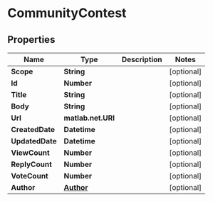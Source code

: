 # CommunityContest

## Properties
Name | Type | Description | Notes
------------ | ------------- | ------------- | -------------
**Scope** | **String** |  | [optional] 
**Id** | **Number** |  | [optional] 
**Title** | **String** |  | [optional] 
**Body** | **String** |  | [optional] 
**Url** | **matlab.net.URI** |  | [optional] 
**CreatedDate** | **Datetime** |  | [optional] 
**UpdatedDate** | **Datetime** |  | [optional] 
**ViewCount** | **Number** |  | [optional] 
**ReplyCount** | **Number** |  | [optional] 
**VoteCount** | **Number** |  | [optional] 
**Author** | [**Author**](Author.md) |  | [optional] 

